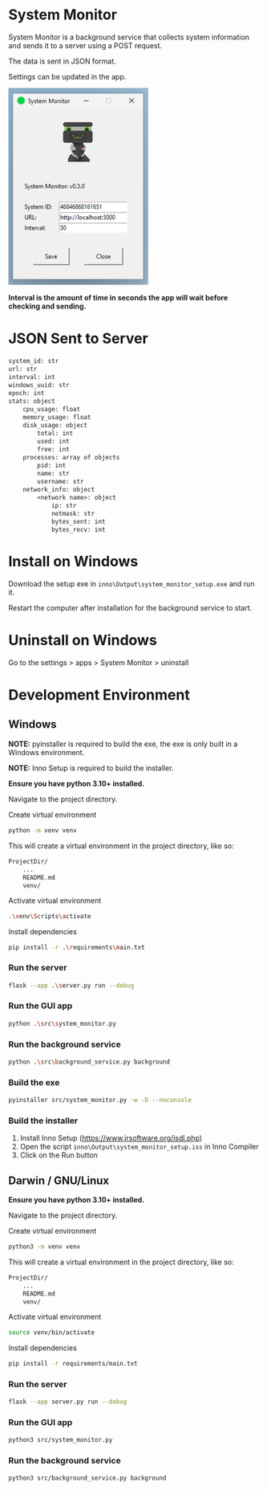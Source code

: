 # System Monitor

System Monitor is a background service that collects system information and sends it to a server using a POST request.

The data is sent in JSON format.

Settings can be updated in the app.

![img.png](/_assets%2Fimg.png)

**Interval is the amount of time in seconds the app will wait before checking and sending.**

# JSON Sent to Server

```text
system_id: str
url: str
interval: int
windows_uuid: str
epoch: int
stats: object
    cpu_usage: float
    memory_usage: float
    disk_usage: object
        total: int
        used: int
        free: int
    processes: array of objects
        pid: int
        name: str
        username: str
    network_info: object
        <network name>: object
            ip: str
            netmask: str
            bytes_sent: int
            bytes_recv: int
```

# Install on Windows

Download the setup exe in `inno\Output\system_monitor_setup.exe` and run it.

Restart the computer after installation for the background service to start.

# Uninstall on Windows

Go to the settings > apps > System Monitor > uninstall


# Development Environment

## Windows

**NOTE:** pyinstaller is required to build the exe, the exe is only built in a Windows environment.

**NOTE:** Inno Setup is required to build the installer.

**Ensure you have python 3.10+ installed.**

Navigate to the project directory.

Create virtual environment

```bash
python -m venv venv
```

This will create a virtual environment in the project directory, like so:

```text
ProjectDir/
    ...
    README.md
    venv/
```

Activate virtual environment

```bash
.\venv\Scripts\activate
```

Install dependencies

```bash
pip install -r .\requirements\main.txt
```

### Run the server

```bash
flask --app .\server.py run --debug
```

### Run the GUI app

```bash
python .\src\system_monitor.py
```

### Run the background service

```bash
python .\src\background_service.py background
```

### Build the exe

```bash
pyinstaller src/system_monitor.py -w -D --noconsole
```

### Build the installer

1. Install Inno Setup (https://www.jrsoftware.org/isdl.php)
2. Open the script `inno\Output\system_monitor_setup.iss` in Inno Compiler
3. Click on the Run button


## Darwin / GNU/Linux

**Ensure you have python 3.10+ installed.**

Navigate to the project directory.

Create virtual environment

```bash
python3 -m venv venv
```

This will create a virtual environment in the project directory, like so:

```text
ProjectDir/
    ...
    README.md
    venv/
```

Activate virtual environment

```bash
source venv/bin/activate
```

Install dependencies

```bash
pip install -r requirements/main.txt
```

### Run the server

```bash
flask --app server.py run --debug
```

### Run the GUI app

```bash
python3 src/system_monitor.py
```

### Run the background service

```bash
python3 src/background_service.py background
```
